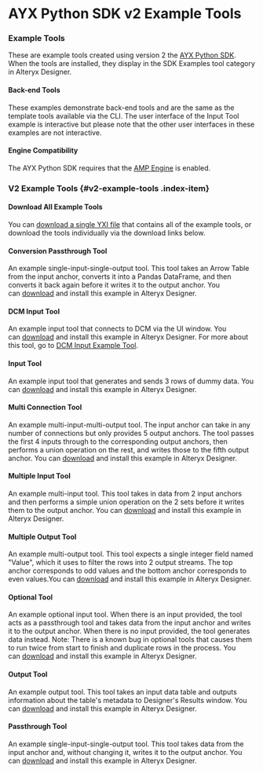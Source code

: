 # AYX Python SDK v2 Example Tools

### Example Tools

These are example tools created using version 2 the [AYX Python
SDK](https://help.alteryx.com/developer-help/ayx-python-sdk). When the tools are installed, they display in the SDK
Examples tool category in Alteryx Designer.


#### Back-end Tools

These examples demonstrate back-end tools and are the same as the
template tools available via the CLI. The user interface of the Input
Tool example is interactive but please note that the other user
interfaces in these examples are not interactive.


#### Engine Compatibility

The AYX Python SDK requires that the [AMP
Engine](https://help.alteryx.com/20223/designer/alteryx-amp-engine) is enabled.


### V2 Example Tools {#v2-example-tools .index-item}

#### Download All Example Tools

You can [download a single YXI
file](https://help.alteryx.com/sites/default/files/2022-02/BaseTools.yxi)
that contains all of the example tools, or download the tools
individually via the download links below.

#### Conversion Passthrough Tool

An example single-input-single-output tool. This tool takes an Arrow
Table from the input anchor, converts it into a Pandas DataFrame, and
then converts it back again before it writes it to the output anchor.
You
can [download](https://help.alteryx.com/sites/default/files/2022-02/ConversionPassThrough_0.yxi) and
install this example in Alteryx Designer.

#### DCM Input Tool

An example input tool that connects to DCM via the UI window. You
can [download](https://help.alteryx.com/sites/default/files/2022-02/DcmInputTool_0.yxi) and
install this example in Alteryx Designer. For more about this tool, go
to [DCM Input Example
Tool](https://help.alteryx.com/developer-help/dcm-input-example-tool).

#### Input Tool

An example input tool that generates and sends 3 rows of dummy data. You
can [download](https://help.alteryx.com/sites/default/files/2022-02/InputTool_0.yxi) and
install this example in Alteryx Designer.

#### Multi Connection Tool

An example multi-input-multi-output tool. The input anchor can take in
any number of connections but only provides 5 output anchors. The tool
passes the first 4 inputs through to the corresponding output anchors,
then performs a union operation on the rest, and writes those to the
fifth output anchor. You
can [download](https://help.alteryx.com/sites/default/files/2022-02/MultiConnectionTool_0.yxi) and
install this example in Alteryx Designer.

#### Multiple Input Tool

An example multi-input tool. This tool takes in data from 2 input
anchors and then performs a simple union operation on the 2 sets before
it writes them to the output anchor. You
can [download](https://help.alteryx.com/sites/default/files/2022-02/MultipleInputTool_0.yxi) and
install this example in Alteryx Designer.

#### Multiple Output Tool

An example multi-output tool. This tool expects a single integer field
named \"Value\", which it uses to filter the rows into 2 output streams.
The top anchor corresponds to odd values and the bottom anchor
corresponds to even values.You
can [download](https://help.alteryx.com/sites/default/files/2022-02/MultipleOutputTool_0.yxi) and
install this example in Alteryx Designer.

#### Optional Tool

An example optional input tool. When there is an input provided, the
tool acts as a passthrough tool and takes data from the input anchor and
writes it to the output anchor. When there is no input provided, the
tool generates data instead. Note: There is a known bug in optional
tools that causes them to run twice from start to finish and duplicate
rows in the process. You
can [download](https://help.alteryx.com/sites/default/files/2022-02/OptionalTool_0.yxi) and
install this example in Alteryx Designer.

#### Output Tool

An example output tool. This tool takes an input data table and outputs
information about the table\'s metadata to Designer\'s Results window.
You
can [download](https://help.alteryx.com/sites/default/files/2022-02/OutputTool_0.yxi) and
install this example in Alteryx Designer.

#### Passthrough Tool

An example single-input-single-output tool. This tool takes data from
the input anchor and, without changing it, writes it to the output
anchor. You
can [download](https://help.alteryx.com/sites/default/files/2022-02/PassthroughTool.yxi) and
install this example in Alteryx Designer.
